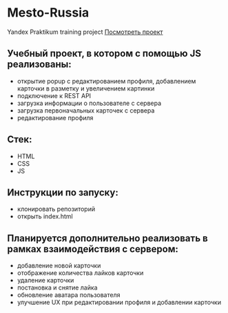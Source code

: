 # Mesto-Russia
Yandex Praktikum training project
[Посмотреть проект](https://mesto-russia-d4j1fi22y.vercel.app/)

## Учебный проект, в котором с помощью JS реализованы: 
- открытие popup c редактированием профиля, добавлением карточки в разметку и увеличением картинки
- подключение к REST API
- загрузка информации о пользователе с сервера
- загрузка первоначальных карточек с сервера
- редактирование профиля

## Стек:
- HTML
- CSS
- JS

## Инструкции по запуску:
- клонировать репозиторий
- открыть index.html

## Планируется дополнительно реализовать в рамках взаимодействия с сервером: 
- добавление новой карточки
- отображение количества лайков карточки
- удаление карточки
- постановка и снятие лайка
- обновление аватара пользователя
- улучшение UX при редактировании профиля и добавлении карточки
